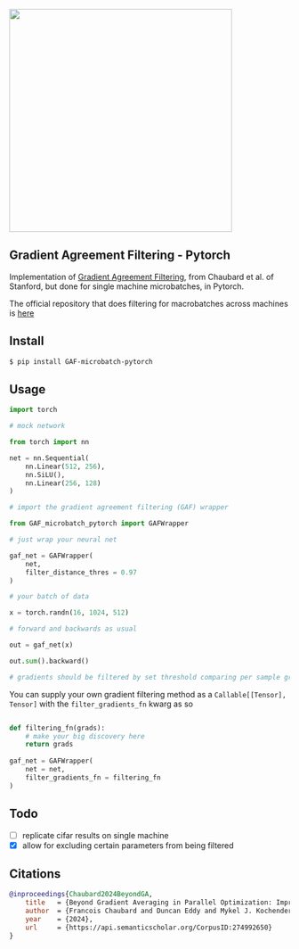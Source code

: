 <img src="./figure6.png" width="400px"></img>

## Gradient Agreement Filtering - Pytorch

Implementation of [Gradient Agreement Filtering](https://arxiv.org/abs/2412.18052), from Chaubard et al. of Stanford, but done for single machine microbatches, in Pytorch.

The official repository that does filtering for macrobatches across machines is [here](https://github.com/Fchaubard/gradient_agreement_filtering)

## Install

```bash
$ pip install GAF-microbatch-pytorch
```

## Usage

```python
import torch

# mock network

from torch import nn

net = nn.Sequential(
    nn.Linear(512, 256),
    nn.SiLU(),
    nn.Linear(256, 128)
)

# import the gradient agreement filtering (GAF) wrapper

from GAF_microbatch_pytorch import GAFWrapper

# just wrap your neural net

gaf_net = GAFWrapper(
    net,
    filter_distance_thres = 0.97
)

# your batch of data

x = torch.randn(16, 1024, 512)

# forward and backwards as usual

out = gaf_net(x)

out.sum().backward()

# gradients should be filtered by set threshold comparing per sample gradients within batch, as in paper

```

You can supply your own gradient filtering method as a `Callable[[Tensor], Tensor]` with the `filter_gradients_fn` kwarg as so

```python

def filtering_fn(grads):
    # make your big discovery here
    return grads
 
gaf_net = GAFWrapper(
    net = net,
    filter_gradients_fn = filtering_fn
)

```

## Todo

- [ ] replicate cifar results on single machine
- [x] allow for excluding certain parameters from being filtered

## Citations

```bibtex
@inproceedings{Chaubard2024BeyondGA,
    title   = {Beyond Gradient Averaging in Parallel Optimization: Improved Robustness through Gradient Agreement Filtering},
    author  = {Francois Chaubard and Duncan Eddy and Mykel J. Kochenderfer},
    year    = {2024},
    url     = {https://api.semanticscholar.org/CorpusID:274992650}
}
```
